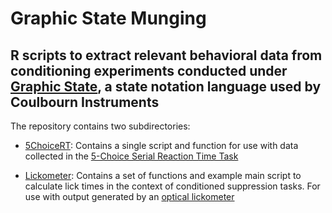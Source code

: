 Graphic State Munging
======================
R scripts to extract relevant behavioral data from conditioning experiments conducted under [Graphic State](http://www.coulbourn.com/category_s/363.htm), a state notation language used by Coulbourn Instruments  
--------------------------------------------

The repository contains two subdirectories:

- [5ChoiceRT](https://github.com/jashu/graphic-state-munging/tree/master/5ChoiceRT): Contains a single script and function for use with data collected in the  [5-Choice Serial Reaction Time Task](http://www.coulbourn.com/product_p/h21-06m-fslash-r.htm)

- [Lickometer](https://github.com/jashu/graphic-state-munging/tree/master/Lickometer): Contains a set of functions and example main script to calculate lick times in the context of conditioned suppression tasks. For use with output generated by an [optical lickometer](http://www.coulbourn.com/product_p/h24-01r.htm) 